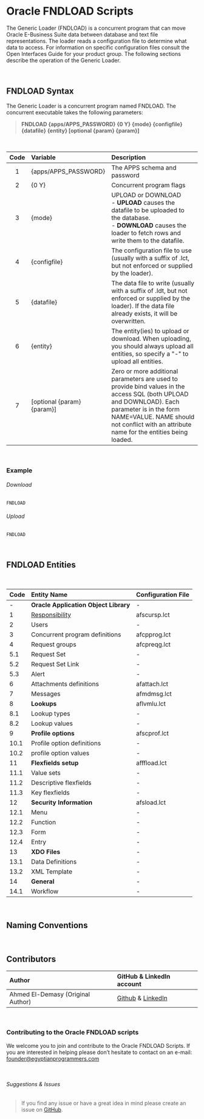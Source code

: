 # Oracle FNDLOAD Scripts

The Generic Loader (FNDLOAD) is a concurrent program that can move Oracle E-Business Suite data between database and text file representations. The loader reads a configuration file to determine what data to access. For information on specific configuration files consult the Open Interfaces Guide for your product group. The following sections describe the operation of the Generic Loader.

<br>

## FNDLOAD Syntax 

The Generic Loader is a concurrent program named FNDLOAD. The concurrent executable takes the following parameters:

> **FNDLOAD {apps/APPS_PASSWORD} {0 Y} {mode} {configfile} {datafile} {entity} [optional {param} {param}]**

<br>

| Code      | Variable                   | Description                   |
| :-:       | :--------                  | :--------------------------   |
| 1         | {apps/APPS_PASSWORD}       | The APPS schema and password       |
| 2         | {0 Y}                      | Concurrent program flags       |
| 3         | {mode}                     | UPLOAD or DOWNLOAD <br> - **UPLOAD** causes the datafile to be uploaded to the database. <br> - **DOWNLOAD** causes the loader to fetch rows and write them to the datafile.|
| 4         | {configfile}               | The configuration file to use (usually with a suffix of .lct, but not enforced or supplied by the loader).       |
| 5         | {datafile}                 | The data file to write (usually with a suffix of .ldt, but not enforced or supplied by the loader). If the data file already exists, it will be overwritten.       |
| 6         | {entity}                   | The entity(ies) to upload or download. When uploading, you should always upload all entities, so specify a "-" to upload all entities.       |
| 7         | [optional {param} {param}] | Zero or more additional parameters are used to provide bind values in the access SQL (both UPLOAD and DOWNLOAD). Each parameter is in the form NAME=VALUE. NAME should not conflict with an attribute name for the entities being loaded.       |

<br>

### Example

###### Download
```
FNDLOAD
```

###### Upload
```
FNDLOAD
```


<br>

## **FNDLOAD Entities**

<br>

| Code      | Entity Name                           | Configuration File   |
| :-        | :--------                             | :----   |
| -         | **Oracle Application Object Library** | -       |
| 1         | <a href="https://github.com/demasy/Oracle-FNDLOAD-Scripts/tree/main/fndload-entities/responsibility">Responsibility</a>                        | afscursp.lct       |
| 2         | Users                                 | -       |
| 3         | Concurrent program definitions        | afcpprog.lct       |
| 4         | Request groups                        | afcpreqg.lct       |
| 5.1       | Request Set                           | -|
| 5.2       | Request Set Link                      | -|
| 5.3       | Alert                                 | -|
| 6         | Attachments definitions               | afattach.lct       |
| 7         | Messages                              | afmdmsg.lct       |
| 8         | **Lookups**                           | aflvmlu.lct       |
| 8.1       | Lookup types                          | -       |
| 8.2       | Lookup values                         | -       |
| 9         | **Profile options**                   | afscprof.lct       |
| 10.1      | Profile option definitions            | -       |
| 10.2      | profile option values                 | -       |
| 11        | **Flexfields setup**                  | afffload.lct       |
| 11.1      | Value sets                            | -       |
| 11.2      | Descriptive flexfields                | -       |
| 11.3      | Key flexfields                        | -       |
| 12        | **Security Information**              | afsload.lct       |
| 12.1      | Menu                                  | -|
| 12.2      | Function                              | -|
| 12.3      | Form                                  | -|
| 12.4      | Entry                                 | -|
| 13        | **XDO Files**                         | -|
| 13.1      | Data Definitions                      | -|
| 13.2      | XML Template                          | -|
| 14        | **General**                           | -|
| 14.1      | Workflow                              | -|


<br>

## Naming Conventions

<br>

## Contributors

| Author | GitHub & LinkedIn account |
| :-  | :---- |
| Ahmed El-Demasy (Original Author) | <a href="https://github.com/demasy">Github</a> & <a href="https://www.linkedin.com/in/demasy">LinkedIn</a> |
<br>

 ### Contributing to the Oracle FNDLOAD scripts
We welcome you to join and contribute to the Oracle FNDLOAD Scripts. If you are interested in helping please don’t hesitate to contact on an e-mail: founder@egyptianprogrammers.com

<br>

###### Suggestions & Issues
> If you find any issue or have a great idea in mind please create an issue on <a href="https://github.com/demasy/Oracle-FNDLOAD-Scripts/issues">GitHub</a>.
